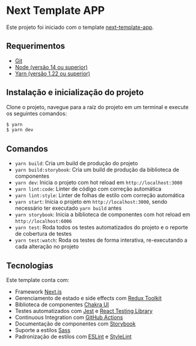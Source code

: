 # Next Template APP

Este projeto foi iniciado com o template [next-template-app](https://github.com/tisoap/next-template-app).

## Requerimentos

- [Git](https://git-scm.com/)
- [Node (versão 14 ou superior)](https://nodejs.org/en/)
- [Yarn (versão 1.22 ou superior)](https://yarnpkg.com/lang/en/)

## Instalação e inicialização do projeto

Clone o projeto, navegue para a raíz do projeto em um terminal e execute os seguintes comandos:

```bash
$ yarn
$ yarn dev
```

## Comandos

- `yarn build`: Cria um build de produção do projeto
- `yarn build:storybook`: Cria um build de produção da biblioteca de componentes
- `yarn dev`: Inicia o projeto com hot reload em `http://localhost:3000`
- `yarn lint:code`: Linter de código com correção automática
- `yarn lint:style`: Linter de folhas de estilo com correção automática
- `yarn start`: Inicia o projeto em `http://localhost:3000`, sendo necessário ter executado `yarn build` antes
- `yarn storybook`: Inicia a biblioteca de componentes com hot reload em `http://localhost:6006`
- `yarn test`: Roda todos os testes automatizados do projeto e o reporte de cobertura de testes
- `yarn test:watch`: Roda os testes de forma interativa, re-executando a cada alteração no projeto

## Tecnologias

Este template conta com:

- Framework [Next.js](https://nextjs.org/)
- Gerenciamento de estado e side effects com [Redux Toolkit](https://redux-toolkit.js.org/)
- Biblioteca de componentes [Chakra UI](https://chakra-ui.com/)
- Testes automatizados com [Jest](https://jestjs.io/) e [React Testing Library](https://testing-library.com/docs/react-testing-library/intro/)
- Continuous Integration com [GitHub Actions](https://github.com/features/actions)
- Documentação de componentes com [Storybook](https://storybook.js.org/)
- Suporte a estilos [Sass](https://sass-lang.com/)
- Padronização de estilos com [ESLint](https://eslint.org/) e [StyleLint](https://stylelint.io/)
